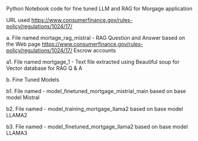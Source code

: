 Python Notebook code for fine tuned LLM and RAG for Morgage application

URL used https://www.consumerfinance.gov/rules-policy/regulations/1024/17/

a. File named mortage_rag_mistral - 
RAG Question and Answer based on the
Web page https://www.consumerfinance.gov/rules-policy/regulations/1024/17/ Escrow accounts

a1. File named mortgage_1 - 
Text file extracted using Beautiful soup for Vector database for RAG Q & A

b. Fine Tuned Models

b1. File named  - 
model_finetuned_mortgage_mistrial_main based on base model Mistral

b2. File named  - 
model_training_mortgage_llama2 based on base model LLAMA2

b3. File named  - 
model_finetuned_mortgage_llama2 based on base model LLAMA3
